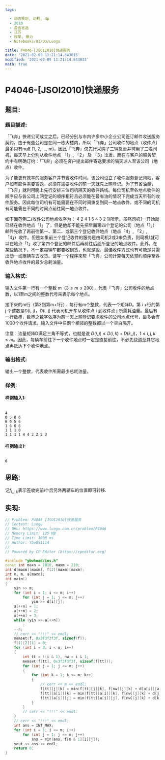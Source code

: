 ```yaml
---
tags: 

  - 动态规划, 动规, dp
  - 2010
  - 各省省选
  - 江苏
  - 枚举, 暴力
  - Notebooks/OI/OJ/Luogu

title: P4046-[JSOI2010]快递服务
date: '2021-02-09 11:21:14.843015'
modified: '2021-02-09 11:21:14.843033'
math: true
---
```


# P4046-[JSOI2010]快递服务

## 题目:

### 题目描述:

「飞奔」快递公司成立之后，已经分别与市内许多中小企业公司签订邮件收送服务契约。由于有些公司是在同一栋大楼内，所以「飞奔」公司收件的地点（收件点）最多只有m点 (1, 2, …, m)，因此「飞奔」仅先行采购了三辆货車并聘用了三名司机，每天早上分别从收件地点 「1」, 「2」 及 「3」出发。而在与客户的服务契约中有明确订约：「飞奔」必须在客户提出邮件寄送要求的隔天派人至该公司（地点）收件。

为了能更有效率的服务客户并节省收件时间，该公司设立了收件服务登记网站，客户如有邮件需要寄送，必须在需要收件的前一天就先上网登记。为了节省油量，「飞奔」就利用晚上先行安排三位司机隔天的收件路线。每位司机至各地点收件的顺序应与各公司上网登记的顺序相符且必须能在最省油的情况下完成当天所有的收件服务。因此每位司机有可能需要在不同时间重复到同一地点收件，或不同的司机有可能需在不同的时间点前往同一地点收件。

如下面范例二(收件公司地点依序为： 4 2 4 1 5 4 3 2 1)所示，虽然司机1一开始就已经在收件地点「1」了，但是他却不能先把后面第四个登记的公司（地点「1」）邮件先收了再前往第一、第二、或第三个登记收件地点（地点「4」, 「2」, 「4」）收件。但是如果前三个登记收件的服务是由司机2或3來负责，则司机1就可以在地点「1」收了第四个登记的邮件后再前往后面所登记的地点收件。此外，在某些情况下，不一定每辆车都要收到货，也就是說，最佳收件方式也有可能是只需出动一或兩辆车去收货。请写一个程序來帮「飞奔」公司计算每天依预约顺序至各收件地点收件的最少总耗油量。

### 输入格式:

输入文件第一行有一个整数 m（$3 \leq m \leq 200$），代表「飞奔」公司收件的地点数，以1至m之间的整数代号來表示每个地点。

接下來的m行（第2到第m+1行），每行有m个整数，代表一个矩阵D。第 i +行的第 j 个整数是D(i, j)，D(i, j) 代表司机开车从收件点 i 到收件点 j 所需耗油量。最后有一行数串，数串之数字依序为前一天上网登记要求收件的公司地点代号，最多会有1000个收件请求。输入文件中任兩个相邻的整数都以一个空白隔开。

注意：油量矩阵D满足三角不等式，也就是说 $D(i, j) \leq D(i, k) + D(k, j)，1 \leq i, j, k \leq m$。因此，每辆车前往下一个收件地点时一定是直接前往，不必先绕道至其它地点再抵达下个收件地点。

### 输出格式:

输出一个整数，代表收件所需最少总耗油量。

### 样例:

#### 样例输入1:

``` 

4 
0 5 0 6 
6 0 5 6 
1 6 0 6 
1 1 1 0 
1 1 1 1 4 4 2 2 2 3 
```

#### 样例输出1:

``` 

6
```

## 思路:

记$f_{i, j, k}$表示签收完前$i$个后另外两辆车的位置即可转移.

## 实现:

``` cpp
// Problem: P4046 [JSOI2010]快递服务
// Contest: Luogu
// URL: https://www.luogu.com.cn/problem/P4046
// Memory Limit: 125 MB
// Time Limit: 1000 ms
// Author: Ybw051114
//
// Powered by CP Editor (https://cpeditor.org)

#include "ybwhead/ios.h"
const int maxn = 1010, maxm = 210;
int d[maxm][maxm], f[2][maxm][maxm];
int n, m, a[maxn];
int main()
{
    yin >> m;
    for (int i = 1; i <= m; i++)
        for (int j = 1; j <= m; j++)
            yin >> d[i][j];
    a[++n] = 1;
    a[++n] = 2;
    a[++n] = 3;
    while (yin >> a[++n])
        ;
    --n;
    // cerr << "!!!" << endl;
    memset(f, 0x3f3f3f3f, sizeof(f));
    f[1][2][1] = 0;
    for (int i = 3; i < n; i++)
    {
        int tt = !(i & 1), nw = i & 1;
        memset(f[tt], 0x3f3f3f3f, sizeof(f[tt]));
        for (int j = 1; j <= m; j++)
        {
            for (int k = 1; k <= m; k++)
            {
                // cerr << m << endl;
                f[tt][j][k] = min(f[tt][j][k], f[nw][j][k] + d[a[i]][a[i + 1]]);
                f[tt][a[i]][k] = min(f[tt][a[i]][k], f[nw][j][k] + d[j][a[i + 1]]);
                f[tt][a[i]][j] = min(f[tt][a[i]][j], f[nw][j][k] + d[k][a[i + 1]]);
            }
        }
        // cerr << "!!!" << endl;
    }
    // cerr << "!!!" << endl;
    int ans = INT_MAX;
    for (int i = 1; i <= m; i++)
        for (int j = 1; j <= m; j++)
            ans = min(ans, f[n & 1][i][j]);
    yout << ans << endl;
    return 0;
}
```
